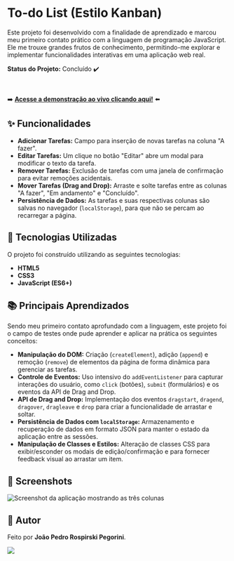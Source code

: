 # To-do List (Estilo Kanban)

Este projeto foi desenvolvido com a finalidade de aprendizado e marcou meu primeiro contato prático com a linguagem de programação JavaScript. Ele me trouxe grandes frutos de conhecimento, permitindo-me explorar e implementar funcionalidades interativas em uma aplicação web real.

**Status do Projeto:** Concluído ✔️

<br>

➡️ **[Acesse a demonstração ao vivo clicando aqui!](https://SEU-USUARIO.github.io/SEU-REPOSITORIO/)** ⬅️
<br>

## ✨ Funcionalidades

* **Adicionar Tarefas:** Campo para inserção de novas tarefas na coluna "A fazer".
* **Editar Tarefas:** Um clique no botão "Editar" abre um modal para modificar o texto da tarefa.
* **Remover Tarefas:** Exclusão de tarefas com uma janela de confirmação para evitar remoções acidentais.
* **Mover Tarefas (Drag and Drop):** Arraste e solte tarefas entre as colunas "A fazer", "Em andamento" e "Concluído".
* **Persistência de Dados:** As tarefas e suas respectivas colunas são salvas no navegador (`localStorage`), para que não se percam ao recarregar a página.

## 🚀 Tecnologias Utilizadas

O projeto foi construído utilizando as seguintes tecnologias:

* **HTML5**
* **CSS3**
* **JavaScript (ES6+)**

## 📚 Principais Aprendizados

Sendo meu primeiro contato aprofundado com a linguagem, este projeto foi o campo de testes onde pude aprender e aplicar na prática os seguintes conceitos:

* **Manipulação do DOM:** Criação (`createElement`), adição (`append`) e remoção (`remove`) de elementos da página de forma dinâmica para gerenciar as tarefas.
* **Controle de Eventos:** Uso intensivo do `addEventListener` para capturar interações do usuário, como `click` (botões), `submit` (formulários) e os eventos da API de Drag and Drop.
* **API de Drag and Drop:** Implementação dos eventos `dragstart`, `dragend`, `dragover`, `dragleave` e `drop` para criar a funcionalidade de arrastar e soltar.
* **Persistência de Dados com `localStorage`:** Armazenamento e recuperação de dados em formato JSON para manter o estado da aplicação entre as sessões.
* **Manipulação de Classes e Estilos:** Alteração de classes CSS para exibir/esconder os modais de edição/confirmação e para fornecer feedback visual ao arrastar um item.

## 📸 Screenshots

![Screenshot da aplicação mostrando as três colunas](./assets/screenshot-1.png)

## 👤 Autor

Feito por **João Pedro Rospirski Pegorini**.

[<img src="https://img.shields.io/badge/linkedin-%230077B5.svg?&style=for-the-badge&logo=linkedin&logoColor=white" />](https://www.linkedin.com/in/SEU-PERFIL/)
